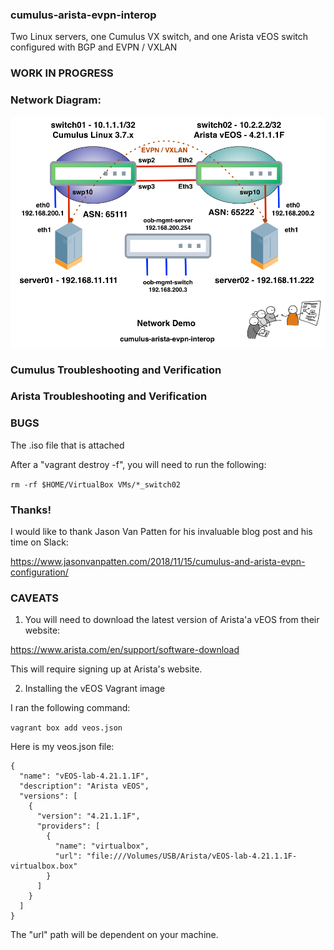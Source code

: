 ### cumulus-arista-evpn-interop

Two Linux servers, one Cumulus VX switch, and one Arista vEOS switch configured with BGP and EVPN / VXLAN

### WORK IN PROGRESS

### Network Diagram:

![Network Diagram](https://github.com/chronot1995/cumulus-arista-evpn-interop/blob/master/documentation/cumulus-arista-evpn-interop.png)

### Cumulus Troubleshooting and Verification

### Arista Troubleshooting and Verification

### BUGS

The .iso file that is attached

After a "vagrant destroy -f", you will need to run the following:

```rm -rf $HOME/VirtualBox VMs/*_switch02```

### Thanks!

I would like to thank Jason Van Patten for his invaluable blog post and his time on Slack:

https://www.jasonvanpatten.com/2018/11/15/cumulus-and-arista-evpn-configuration/

### CAVEATS

1. You will need to download the latest version of Arista'a vEOS from their website:

https://www.arista.com/en/support/software-download

This will require signing up at Arista's website.

2. Installing the vEOS Vagrant image

I ran the following command:

```vagrant box add veos.json```

Here is my veos.json file:

```
{
  "name": "vEOS-lab-4.21.1.1F",
  "description": "Arista vEOS",
  "versions": [
	{
	  "version": "4.21.1.1F",
	  "providers": [
		{
		  "name": "virtualbox",
		  "url": "file:///Volumes/USB/Arista/vEOS-lab-4.21.1.1F-virtualbox.box"
		}
	  ]
	}
  ]
}
```

The "url" path will be dependent on your machine.
